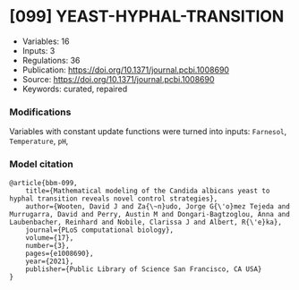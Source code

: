 # \[099\] YEAST-HYPHAL-TRANSITION

 - Variables: 16
 - Inputs: 3
 - Regulations: 36
 - Publication: https://doi.org/10.1371/journal.pcbi.1008690
 - Source: https://doi.org/10.1371/journal.pcbi.1008690
 - Keywords: curated, repaired


### Modifications

Variables with constant update functions were turned into inputs: `Farnesol`, `Temperature`, `pH`,

### Model citation

```
@article{bbm-099,
	title={Mathematical modeling of the Candida albicans yeast to hyphal transition reveals novel control strategies},
	author={Wooten, David J and Za{\~n}udo, Jorge G{\'o}mez Tejeda and Murrugarra, David and Perry, Austin M and Dongari-Bagtzoglou, Anna and Laubenbacher, Reinhard and Nobile, Clarissa J and Albert, R{\'e}ka},
	journal={PLoS computational biology},
	volume={17},
	number={3},
	pages={e1008690},
	year={2021},
	publisher={Public Library of Science San Francisco, CA USA}
}
```

